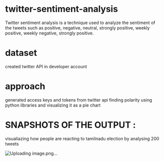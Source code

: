 # twitter-sentiment-analysis
Twitter sentiment analysis is a technique used to analyze the sentiment of the 
tweets such as positive, negative, neutral, strongly positive, weekly positive, weekly negative, 
strongly positive.

# dataset
created twitter API in developer account

# approach
generated access keys and tokens from twitter api
finding polarity using python libraries and visualizing it as a pie chart

 # SNAPSHOTS OF THE OUTPUT :
 visualiazing how people are reacting to tamilnadu election by analysing 200 tweets
 
 ![Uploading image.png…]()

